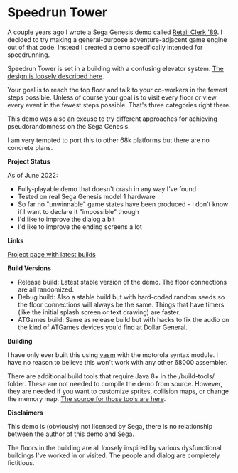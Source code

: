 # Speedrun Tower

A couple years ago I wrote a Sega Genesis demo called [Retail Clerk '89](https://HuguesJohnson.com/rc89/). I decided to try making a general-purpose adventure-adjacent game engine out of that code. Instead I created a demo specifically intended for speedrunning.

Speedrun Tower is set in a building with a confusing elevator system. [The design is loosely described here](https://huguesjohnson.com/programming/genesis/random/).

Your goal is to reach the top floor and talk to your co-workers in the fewest steps possible. Unless of course your goal is to visit every floor or view every event in the fewest steps possible. That's three categories right there.

This demo was also an excuse to try different approaches for achieving pseudorandomness on the Sega Genesis.

I am very tempted to port this to other 68k platforms but there are no concrete plans.

**Project Status**

As of June 2022:

- Fully-playable demo that doesn't crash in any way I've found
- Tested on real Sega Genesis model 1 hardware
- So far no "unwinnable" game states have been produced - I don't know if I want to declare it "impossible" though
- I'd like to improve the dialog a bit
- I'd like to improve the ending screens a lot

**Links**

[Project page with latest builds](https://HuguesJohnson.com/speedrun-tower/)

**Build Versions**

- Release build: Latest stable version of the demo. The floor connections are all randomized.
- Debug build: Also a stable build but with hard-coded random seeds so the floor connections will always be the same. Things that have timers (like the initial splash screen or text drawing) are faster.
- ATGames build: Same as release build but with hacks to fix the audio on the kind of ATGames devices you'd find at Dollar General.

**Building**

I have only ever built this using [vasm](http://sun.hasenbraten.de/vasm/) with the motorola syntax module. I have no reason to believe this won't work with any other 68000 assembler.

There are additional build tools that require Java 8+ in the /build-tools/ folder. These are not needed to compile the demo from source. However, they are needed if you want to customize sprites, collision maps, or change the memory map. [The source for those tools are here](https://github.com/huguesjohnson/DubbelLib).

**Disclaimers**

This demo is (obviously) not licensed by Sega, there is no relationship between the author of this demo and Sega.

The floors in the building are all loosely inspired by various dysfunctional buildings I've worked in or visited. The people and dialog are completely fictitious. 
